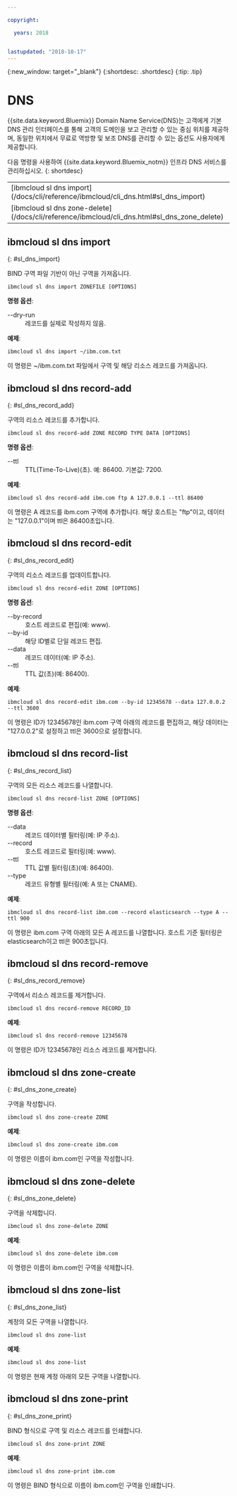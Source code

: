 ```yaml
---

copyright:

  years: 2018


lastupdated: "2018-10-17"
---
```


{:new_window: target="_blank"}
{:shortdesc: .shortdesc}
{:tip: .tip}

# DNS

{{site.data.keyword.Bluemix}} Domain Name Service(DNS)는 고객에게 기본 DNS 관리 인터페이스를 통해 고객의 도메인을 보고 관리할 수 있는 중심 위치를 제공하며, 동일한 위치에서 무료로 역방향 및 보조 DNS를 관리할 수 있는 옵션도 사용자에게 제공합니다. 

다음 명령을 사용하여 {{site.data.keyword.Bluemix_notm}} 인프라 DNS 서비스를 관리하십시오.
{: shortdesc}

<table summary="명령에 대한 자세한 정보를 제공하는 링크가 있는 알파벳순으로 정렬된 {{site.data.keyword.Bluemix_notm}} 인프라 DNS 명령">
 <tbody>
 <tr>
 <td>[ibmcloud sl dns import](/docs/cli/reference/ibmcloud/cli_dns.html#sl_dns_import)</td>
 <td>[ibmcloud sl dns record-add](/docs/cli/reference/ibmcloud/cli_dns.html#sl_dns_record_add)</td>
 <td>[ibmcloud sl dns record-edit](/docs/cli/reference/ibmcloud/cli_dns.html#sl_dns_record_edit)</td>
 <td>[ibmcloud sl dns record-list](/docs/cli/reference/ibmcloud/cli_dns.html#sl_dns_record_list)</td>
 <td>[ibmcloud sl dns record-remove](/docs/cli/reference/ibmcloud/cli_dns.html#sl_dns_record_remove)</td>
 <td>[ibmcloud sl dns zone-create](/docs/cli/reference/ibmcloud/cli_dns.html#sl_dns_zone_create)</td>
 </tr>
 <tr>
   <td>[ibmcloud sl dns zone-delete](/docs/cli/reference/ibmcloud/cli_dns.html#sl_dns_zone_delete)</td>
   <td>[ibmcloud sl dns zone-list](/docs/cli/reference/ibmcloud/cli_dns.html#sl_dns_zone_list)</td>
   <td>[ibmcloud sl dns zone-print](/docs/cli/reference/ibmcloud/cli_dns.html#sl_dns_zone_print)</td>
 </tr>
   </tbody>
 </table>

## ibmcloud sl dns import
{: #sl_dns_import}

BIND 구역 파일 기반이 아닌 구역을 가져옵니다.
```
ibmcloud sl dns import ZONEFILE [OPTIONS]
```

<strong>명령 옵션</strong>:
<dl>
<dt>--dry-run</dt>
<dd>레코드를 실제로 작성하지 않음.</dd>
</dl>

**예제**:
```
ibmcloud sl dns import ~/ibm.com.txt
```
이 명령은 ~/ibm.com.txt 파일에서 구역 및 해당 리소스 레코드를 가져옵니다.

## ibmcloud sl dns record-add
{: #sl_dns_record_add}

구역의 리소스 레코드를 추가합니다.
```
ibmcloud sl dns record-add ZONE RECORD TYPE DATA [OPTIONS]
```

<strong>명령 옵션</strong>:
<dl>
<dt>--ttl</dt>
<dd>TTL(Time-To-Live)(초). 예: 86400. 기본값: 7200.</dd>
</dl>

**예제**:
```
ibmcloud sl dns record-add ibm.com ftp A 127.0.0.1 --ttl 86400
```
이 명령은 A 레코드를 ibm.com 구역에 추가합니다. 해당 호스트는 "ftp"이고, 데이터는 "127.0.0.1"이며 ttl은 86400초입니다.

## ibmcloud sl dns record-edit
{: #sl_dns_record_edit}

구역의 리소스 레코드를 업데이트합니다.
```
ibmcloud sl dns record-edit ZONE [OPTIONS]
```

<strong>명령 옵션</strong>:
<dl>
<dt>--by-record</dt>
<dd>호스트 레코드로 편집(예: www).</dd>
<dt>--by-id</dt>
<dd>해당 ID별로 단일 레코드 편집.</dd>
<dt>--data</dt>
<dd>레코드 데이터(예: IP 주소).</dd>
<dt>--ttl</dt>
<dd>TTL 값(초)(예: 86400).</dd>
</dl>

**예제**:
```
ibmcloud sl dns record-edit ibm.com --by-id 12345678 --data 127.0.0.2 --ttl 3600
```
이 명령은 ID가 12345678인 ibm.com 구역 아래의 레코드를 편집하고, 해당 데이터는 "127.0.0.2"로 설정하고 ttl은 3600으로 설정합니다.

## ibmcloud sl dns record-list
{: #sl_dns_record_list}

구역의 모든 리소스 레코드를 나열합니다.
```
ibmcloud sl dns record-list ZONE [OPTIONS]
```

<strong>명령 옵션</strong>:
<dl>
<dt>--data</dt>
<dd>레코드 데이터별 필터링(예: IP 주소).</dd>
<dt>--record</dt>
<dd>호스트 레코드로 필터링(예: www).</dd>
<dt>--ttl</dt>
<dd>TTL 값별 필터링(초)(예: 86400).</dd>
<dt>--type</dt>
<dd>레코드 유형별 필터링(예: A 또는 CNAME).</dd>
</dl>

**예제**:
```
ibmcloud sl dns record-list ibm.com --record elasticsearch --type A --ttl 900
```
이 명령은 ibm.com 구역 아래의 모든 A 레코드를 나열합니다. 호스트 기준 필터링은 elasticsearch이고 ttl은 900초입니다.

## ibmcloud sl dns record-remove
{: #sl_dns_record_remove}

구역에서 리소스 레코드를 제거합니다.
```
ibmcloud sl dns record-remove RECORD_ID
```


**예제**:
```
ibmcloud sl dns record-remove 12345678
```
이 명령은 ID가 12345678인 리소스 레코드를 제거합니다.

## ibmcloud sl dns zone-create
{: #sl_dns_zone_create}

구역을 작성합니다.
```
ibmcloud sl dns zone-create ZONE
```


**예제**:
```
ibmcloud sl dns zone-create ibm.com
```
이 명령은 이름이 ibm.com인 구역을 작성합니다.

## ibmcloud sl dns zone-delete
{: #sl_dns_zone_delete}

구역을 삭제합니다.
```
ibmcloud sl dns zone-delete ZONE
```


**예제**:
```
ibmcloud sl dns zone-delete ibm.com
```
이 명령은 이름이 ibm.com인 구역을 삭제합니다.

## ibmcloud sl dns zone-list
{: #sl_dns_zone_list}

계정의 모든 구역을 나열합니다.
```
ibmcloud sl dns zone-list
```


**예제**:
```
ibmcloud sl dns zone-list
```
이 명령은 현재 계정 아래의 모든 구역을 나열합니다.

## ibmcloud sl dns zone-print
{: #sl_dns_zone_print}

BIND 형식으로 구역 및 리소스 레코드를 인쇄합니다.
```
ibmcloud sl dns zone-print ZONE
```


**예제**:
```
ibmcloud sl dns zone-print ibm.com
```
이 명령은 BIND 형식으로 이름이 ibm.com인 구역을 인쇄합니다.
